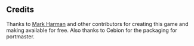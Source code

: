 ## Credits

Thanks to [Mark Harman](https://gigalomania.sourceforge.net/) and other contributors for creating this game and making available for free. Also thanks to Cebion for the packaging for portmaster.

